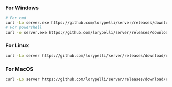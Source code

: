 ### For Windows
```sh
# For cmd
curl -Lo server.exe https://github.com/lorypelli/server/releases/download/release/server_win32.exe
# For powershell
curl -o server.exe https://github.com/lorypelli/server/releases/download/release/server_win32.exe
```
### For Linux
```sh
curl -Lo server https://github.com/lorypelli/server/releases/download/release/server_linux
```
### For MacOS
```sh
curl -Lo server https://github.com/lorypelli/server/releases/download/release/server_darwin
```